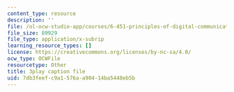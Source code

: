 ```yaml
---
content_type: resource
description: ''
file: /ol-ocw-studio-app/courses/6-451-principles-of-digital-communication-ii-spring-2005/7db3feefc9a1576aa90414ba5448eb5b_GQVlVhGKfHc.vtt
file_size: 89929
file_type: application/x-subrip
learning_resource_types: []
license: https://creativecommons.org/licenses/by-nc-sa/4.0/
ocw_type: OCWFile
resourcetype: Other
title: 3play caption file
uid: 7db3feef-c9a1-576a-a904-14ba5448eb5b
---
```


